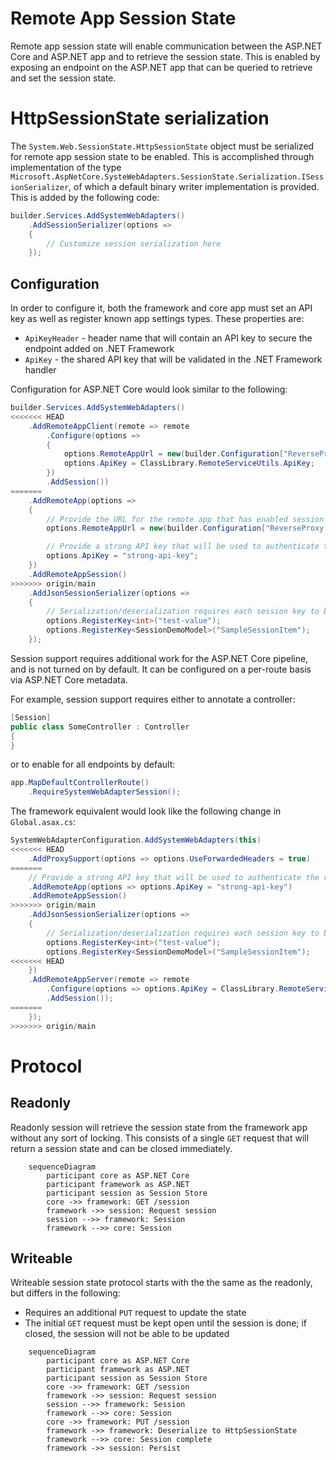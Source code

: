 # Remote App Session State

Remote app session state will enable communication between the ASP.NET Core and ASP.NET app and to retrieve the session state. This is enabled by exposing an endpoint on the ASP.NET app that can be queried to retrieve and set the session state.

# HttpSessionState serialization

The `System.Web.SessionState.HttpSessionState` object must be serialized for remote app session state to be enabled. This is accomplished through implementation of the type `Microsoft.AspNetCore.SysteWebAdapters.SessionState.Serialization.ISessionSerializer`, of which a default binary writer implementation is provided. This is added by the following code:

```csharp
builder.Services.AddSystemWebAdapters()
    .AddSessionSerializer(options =>
    {
        // Customize session serialization here
    });
```

## Configuration

In order to configure it, both the framework and core app must set an API key as well as register known app settings types. These properties are:

- `ApiKeyHeader` - header name that will contain an API key to secure the endpoint added on .NET Framework
- `ApiKey` - the shared API key that will be validated in the .NET Framework handler

Configuration for ASP.NET Core would look similar to the following:

```csharp
builder.Services.AddSystemWebAdapters()
<<<<<<< HEAD
    .AddRemoteAppClient(remote => remote
        .Configure(options =>
        {
            options.RemoteAppUrl = new(builder.Configuration["ReverseProxy:Clusters:fallbackCluster:Destinations:fallbackApp:Address"]);
            options.ApiKey = ClassLibrary.RemoteServiceUtils.ApiKey;
        })
        .AddSession())
=======
    .AddRemoteApp(options =>
    {
        // Provide the URL for the remote app that has enabled session querying
        options.RemoteAppUrl = new(builder.Configuration["ReverseProxy:Clusters:fallbackCluster:Destinations:fallbackApp:Address"]);

        // Provide a strong API key that will be used to authenticate the request on the remote app for querying the session
        options.ApiKey = "strong-api-key";
    })
    .AddRemoteAppSession()
>>>>>>> origin/main
    .AddJsonSessionSerializer(options =>
    {
        // Serialization/deserialization requires each session key to be registered to a type
        options.RegisterKey<int>("test-value");
        options.RegisterKey<SessionDemoModel>("SampleSessionItem");
    });
```

Session support requires additional work for the ASP.NET Core pipeline, and is not turned on by default. It can be configured on a per-route basis via ASP.NET Core metadata.

For example, session support requires either to annotate a controller:

```cs
[Session]
public class SomeController : Controller
{
}
```

or to enable for all endpoints by default:

```cs
app.MapDefaultControllerRoute()
    .RequireSystemWebAdapterSession();
```


The framework equivalent would look like the following change in `Global.asax.cs`:

```csharp
SystemWebAdapterConfiguration.AddSystemWebAdapters(this)
<<<<<<< HEAD
    .AddProxySupport(options => options.UseForwardedHeaders = true)
=======
    // Provide a strong API key that will be used to authenticate the request on the remote app for querying the session
    .AddRemoteApp(options => options.ApiKey = "strong-api-key")
    .AddRemoteAppSession()
>>>>>>> origin/main
    .AddJsonSessionSerializer(options =>
    {
        // Serialization/deserialization requires each session key to be registered to a type
        options.RegisterKey<int>("test-value");
        options.RegisterKey<SessionDemoModel>("SampleSessionItem");
<<<<<<< HEAD
    })
    .AddRemoteAppServer(remote => remote
        .Configure(options => options.ApiKey = ClassLibrary.RemoteServiceUtils.ApiKey)
        .AddSession());
=======
    });
>>>>>>> origin/main
```
# Protocol

## Readonly
Readonly session will retrieve the session state from the framework app without any sort of locking. This consists of a single `GET` request that will return a session state and can be closed immediately.

```mermaid
    sequenceDiagram
        participant core as ASP.NET Core
        participant framework as ASP.NET
        participant session as Session Store
        core ->> framework: GET /session
        framework ->> session: Request session
        session -->> framework: Session
        framework -->> core: Session
```

## Writeable

Writeable session state protocol starts with the the same as the readonly, but differs in the following:

- Requires an additional `PUT` request to update the state
- The initial `GET` request must be kept open until the session is done; if closed, the session will not be able to be updated

```mermaid
    sequenceDiagram
        participant core as ASP.NET Core
        participant framework as ASP.NET
        participant session as Session Store
        core ->> framework: GET /session
        framework ->> session: Request session
        session -->> framework: Session
        framework -->> core: Session
        core ->> framework: PUT /session
        framework ->> framework: Deserialize to HttpSessionState
        framework -->> core: Session complete
        framework ->> session: Persist
```
